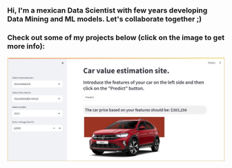 ### Hi, I'm a mexican Data Scientist with few years developing Data Mining and ML models. Let's collaborate together ;) 
### Check out some of my projects below (click on the image to get more info):

[![CarPricePrediction](images/site_example.jpg)](https://github.com/eduardomelog/CarPricePrediction)

<!--
**eduardomelog/eduardomelog** is a ✨ _special_ ✨ repository because its `README.md` (this file) appears on your GitHub profile.

Here are some ideas to get you started:

- 🔭 I’m currently working on ...
- 🌱 I’m currently learning ...
- 👯 I’m looking to collaborate on ...
- 🤔 I’m looking for help with ...
- 💬 Ask me about ...
- 📫 How to reach me: ...
- 😄 Pronouns: ...
- ⚡ Fun fact: ...
-->
